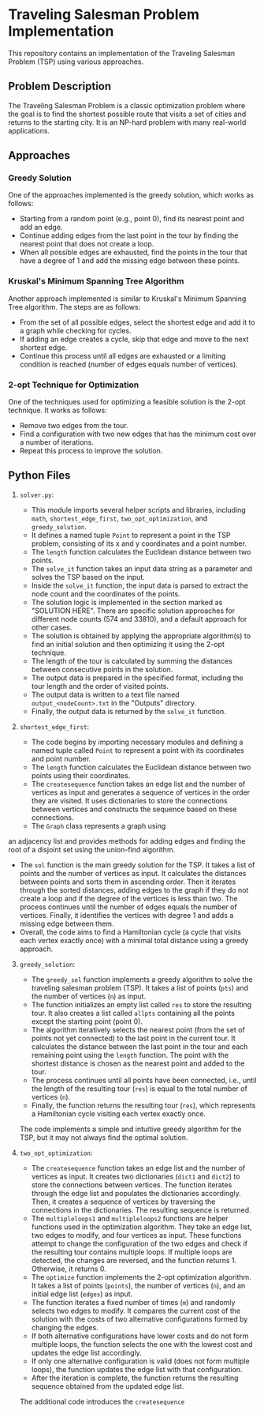 # Traveling Salesman Problem Implementation

This repository contains an implementation of the Traveling Salesman Problem (TSP) using various approaches.

## Problem Description

The Traveling Salesman Problem is a classic optimization problem where the goal is to find the shortest possible route that visits a set of cities and returns to the starting city. It is an NP-hard problem with many real-world applications.

## Approaches

### Greedy Solution

One of the approaches implemented is the greedy solution, which works as follows:
- Starting from a random point (e.g., point 0), find its nearest point and add an edge.
- Continue adding edges from the last point in the tour by finding the nearest point that does not create a loop.
- When all possible edges are exhausted, find the points in the tour that have a degree of 1 and add the missing edge between these points.

### Kruskal's Minimum Spanning Tree Algorithm

Another approach implemented is similar to Kruskal's Minimum Spanning Tree algorithm. The steps are as follows:
- From the set of all possible edges, select the shortest edge and add it to a graph while checking for cycles.
- If adding an edge creates a cycle, skip that edge and move to the next shortest edge.
- Continue this process until all edges are exhausted or a limiting condition is reached (number of edges equals number of vertices).

### 2-opt Technique for Optimization

One of the techniques used for optimizing a feasible solution is the 2-opt technique. It works as follows:
- Remove two edges from the tour.
- Find a configuration with two new edges that has the minimum cost over a number of iterations.
- Repeat this process to improve the solution.

## Python Files

1. `solver.py`:
   - This module imports several helper scripts and libraries, including `math`, `shortest_edge_first`, `two_opt_optimization`, and `greedy_solution`.
   - It defines a named tuple `Point` to represent a point in the TSP problem, consisting of its x and y coordinates and a point number.
   - The `length` function calculates the Euclidean distance between two points.
   - The `solve_it` function takes an input data string as a parameter and solves the TSP based on the input.
   - Inside the `solve_it` function, the input data is parsed to extract the node count and the coordinates of the points.
   - The solution logic is implemented in the section marked as "SOLUTION HERE". There are specific solution approaches for different node counts (574 and 33810), and a default approach for other cases.
   - The solution is obtained by applying the appropriate algorithm(s) to find an initial solution and then optimizing it using the 2-opt technique.
   - The length of the tour is calculated by summing the distances between consecutive points in the solution.
   - The output data is prepared in the specified format, including the tour length and the order of visited points.
   - The output data is written to a text file named `output_<nodeCount>.txt` in the "Outputs" directory.
   - Finally, the output data is returned by the `solve_it` function.

2. `shortest_edge_first`:
   - The code begins by importing necessary modules and defining a named tuple called `Point` to represent a point with its coordinates and point number.
   - The `length` function calculates the Euclidean distance between two points using their coordinates.
   - The `createsequence` function takes an edge list and the number of vertices as input and generates a sequence of vertices in the order they are visited. It uses dictionaries to store the connections between vertices and constructs the sequence based on these connections.
   - The `Graph` class represents a graph using

 an adjacency list and provides methods for adding edges and finding the root of a disjoint set using the union-find algorithm.
   - The `sol` function is the main greedy solution for the TSP. It takes a list of points and the number of vertices as input. It calculates the distances between points and sorts them in ascending order. Then it iterates through the sorted distances, adding edges to the graph if they do not create a loop and if the degree of the vertices is less than two. The process continues until the number of edges equals the number of vertices. Finally, it identifies the vertices with degree 1 and adds a missing edge between them.
   - Overall, the code aims to find a Hamiltonian cycle (a cycle that visits each vertex exactly once) with a minimal total distance using a greedy approach.

3. `greedy_solution`:
   - The `greedy_sol` function implements a greedy algorithm to solve the traveling salesman problem (TSP). It takes a list of points (`pts`) and the number of vertices (`n`) as input.
   - The function initializes an empty list called `res` to store the resulting tour. It also creates a list called `allpts` containing all the points except the starting point (point 0).
   - The algorithm iteratively selects the nearest point (from the set of points not yet connected) to the last point in the current tour. It calculates the distance between the last point in the tour and each remaining point using the `length` function. The point with the shortest distance is chosen as the nearest point and added to the tour.
   - The process continues until all points have been connected, i.e., until the length of the resulting tour (`res`) is equal to the total number of vertices (`n`).
   - Finally, the function returns the resulting tour (`res`), which represents a Hamiltonian cycle visiting each vertex exactly once.
   
   The code implements a simple and intuitive greedy algorithm for the TSP, but it may not always find the optimal solution.

4. `two_opt_optimization`:
   - The `createsequence` function takes an edge list and the number of vertices as input. It creates two dictionaries (`dict1` and `dict2`) to store the connections between vertices. The function iterates through the edge list and populates the dictionaries accordingly. Then, it creates a sequence of vertices by traversing the connections in the dictionaries. The resulting sequence is returned.
   - The `multipleloops1` and `multipleloops2` functions are helper functions used in the optimization algorithm. They take an edge list, two edges to modify, and four vertices as input. These functions attempt to change the configuration of the two edges and check if the resulting tour contains multiple loops. If multiple loops are detected, the changes are reversed, and the function returns 1. Otherwise, it returns 0.
   - The `optimize` function implements the 2-opt optimization algorithm. It takes a list of points (`points`), the number of vertices (`n`), and an initial edge list (`edges`) as input.
   - The function iterates a fixed number of times (`m`) and randomly selects two edges to modify. It compares the current cost of the solution with the costs of two alternative configurations formed by changing the edges.
   - If both alternative configurations have lower costs and do not form multiple loops, the function selects the one with the lowest cost and updates the edge list accordingly.
   - If only one alternative configuration is valid (does not form multiple loops), the function updates the edge list with that configuration.
   - After the iteration is complete, the function returns the resulting sequence obtained from the updated edge list.
   
   The additional code introduces the `createsequence`
